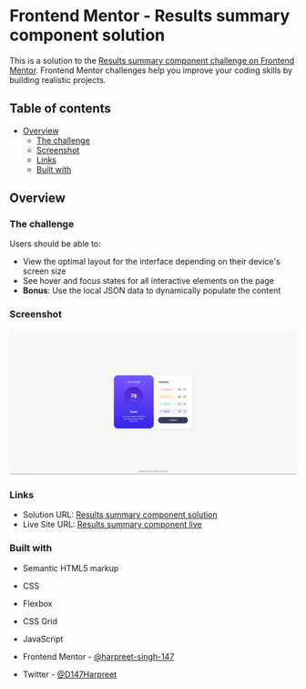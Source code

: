 # Frontend Mentor - Results summary component solution

This is a solution to the [Results summary component challenge on Frontend Mentor](https://www.frontendmentor.io/challenges/results-summary-component-CE_K6s0maV). Frontend Mentor challenges help you improve your coding skills by building realistic projects.

## Table of contents

- [Overview](#overview)
  - [The challenge](#the-challenge)
  - [Screenshot](#screenshot)
  - [Links](#links)
  - [Built with](#built-with)

## Overview

### The challenge

Users should be able to:

- View the optimal layout for the interface depending on their device's screen size
- See hover and focus states for all interactive elements on the page
- **Bonus**: Use the local JSON data to dynamically populate the content

### Screenshot

![](./assets/images/results-component-screenshot.png)

### Links

- Solution URL: [Results summary component solution](https://www.frontendmentor.io/solutions/results-summary-component-using-html-css-and-javascript-rNKW0lp8BG)
- Live Site URL: [Results summary component live](https://harpreet-singh-147.github.io/frontend-mentor-results-component/)

### Built with

- Semantic HTML5 markup
- CSS
- Flexbox
- CSS Grid
- JavaScript

- Frontend Mentor - [@harpreet-singh-147](https://www.frontendmentor.io/profile/harpreet-singh-147)
- Twitter - [@D147Harpreet](https://twitter.com/D147Harpreet)

